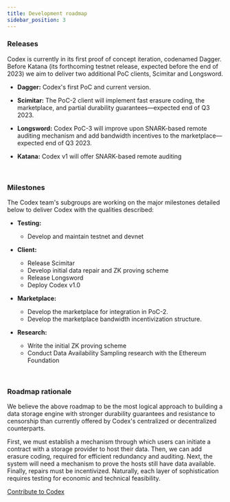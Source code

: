 ```yaml
---
title: Development roadmap
sidebar_position: 3
---
```


### Releases

Codex is currently in its first proof of concept iteration, codenamed Dagger. Before Katana (its forthcoming testnet release, expected before the end of 2023) we aim to deliver two additional PoC clients, Scimitar and Longsword.

- **Dagger:** Codex's first PoC and current version.

- **Scimitar:** The PoC-2 client will implement fast erasure coding, the marketplace, and partial durability guarantees—expected end of Q3 2023.

- **Longsword:** Codex PoC-3 will improve upon SNARK-based remote auditing mechanism and add bandwidth incentives to the marketplace—expected end of Q3 2023.

- **Katana:** Codex v1 will offer SNARK-based remote auditing

<br/>

### Milestones

The Codex team's subgroups are working on the major milestones detailed below to deliver Codex with the qualities described:

- **Testing:**

  - Develop and maintain testnet and devnet

- **Client:**

  - Release Scimitar
  - Develop initial data repair and ZK proving scheme
  - Release Longsword
  - Deploy Codex v1.0

- **Marketplace:**

  - Develop the marketplace for integration in PoC-2.
  - Develop the marketplace bandwidth incentivization structure.

- **Research:**
  - Write the initial ZK proving scheme
  - Conduct Data Availability Sampling research with the Ethereum Foundation

<br/>

### Roadmap rationale

We believe the above roadmap to be the most logical approach to building a data storage engine with stronger durability guarantees and resistance to censorship than currently offered by Codex's centralized or decentralized counterparts. 

First, we must establish a mechanism through which users can initiate a contract with a storage provider to host their data. Then, we can add erasure coding, required for efficient redundancy and auditing. Next, the system will need a mechanism to prove the hosts still have data available. Finally, repairs must be incentivized. Naturally, each layer of sophistication requires testing for economic and technical feasibility.

[Contribute to Codex](https://github.com/codex-storage)
